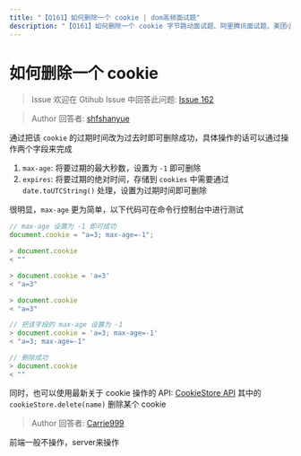 ```yaml
---
title: "【Q161】如何删除一个 cookie | dom高频面试题"
description: "【Q161】如何删除一个 cookie 字节跳动面试题、阿里腾讯面试题、美团小米面试题。"
---
```


# 如何删除一个 cookie

> Issue
> 欢迎在 Gtihub Issue 中回答此问题: [Issue 162](https://github.com/shfshanyue/Daily-Question/issues/162)

> Author
> 回答者: [shfshanyue](https://github.com/shfshanyue)

通过把该 `cookie` 的过期时间改为过去时即可删除成功，具体操作的话可以通过操作两个字段来完成

1. `max-age`: 将要过期的最大秒数，设置为 `-1` 即可删除
1. `expires`: 将要过期的绝对时间，存储到 `cookies` 中需要通过 `date.toUTCString()` 处理，设置为过期时间即可删除

很明显，`max-age` 更为简单，以下代码可在命令行控制台中进行测试

```js
// max-age 设置为 -1 即可成功
document.cookie = "a=3; max-age=-1";
```

```js
> document.cookie
< ""

> document.cookie = 'a=3'
< "a=3"

> document.cookie
< "a=3"

// 把该字段的 max-age 设置为 -1
> document.cookie = 'a=3; max-age=-1'
< "a=3; max-age=-1"

// 删除成功
> document.cookie
< ""
```

同时，也可以使用最新关于 cookie 操作的 API: [CookieStore API](https://developer.mozilla.org/en-US/docs/Web/API/CookieStore) 其中的 `cookieStore.delete(name)` 删除某个 cookie

> Author
> 回答者: [Carrie999](https://github.com/Carrie999)

前端一般不操作，server来操作
